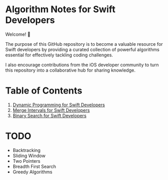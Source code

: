 # Algorithm Notes for Swift Developers

Welcome! 👋

The purpose of this GitHub repository is to become a valuable resource for Swift developers by providing a curated collection of powerful algorithms essential for effectively tackling coding challenges.

I also encourage contributions from the iOS developer community to turn this repository into a collaborative hub for sharing knowledge.

# Table of Contents

1. <a href="Dynamic Programming/Dynamic programming.md">Dynamic Programming for Swift Developers</a>
2. <a href="Merge Intervals/Merge Intervals.md">Merge Intervals for Swift Developers</a>
3. <a href="Binary Search/Binary Search.md">Binary Search for Swift Developers</a>

# TODO
- Backtracking
- Sliding Window
- Two Pointers
- Breadth First Search
- Greedy Algorithms
